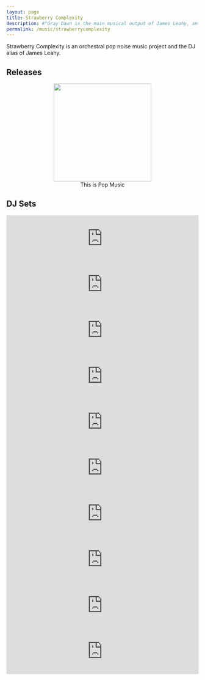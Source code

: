 ```yaml
---
layout: page
title: Strawberry Complexity
description: #"Gray Dawn is the main musical output of James Leahy, an Irish-born, Berlin-based multimedia artist, performer and composer."
permalink: /music/strawberrycomplexity
---
```


Strawberry Complexity is an orchestral pop noise music project and the DJ alias of James Leahy.

## Releases

<p align="center"><a href="this-is-pop-music.html"><img src="https://f4.bcbits.com/img/a2144420344_16.jpg" width="256px" height="256px"></a><br>
This is Pop Music</p>

<h2>DJ Sets</h2>

<iframe width="100%" height="120" src="https://www.mixcloud.com/widget/iframe/?hide_cover=1&feed=%2Fstrawberrycomplexity%2F16-03-03-electro%2F" frameborder="0" ></iframe>

<iframe width="100%" height="120" src="https://www.mixcloud.com/widget/iframe/?hide_cover=1&feed=%2Fstrawberrycomplexity%2Ftechstep-1995-1999%2F" frameborder="0" ></iframe>

<iframe width="100%" height="120" src="https://www.mixcloud.com/widget/iframe/?hide_cover=1&feed=%2Fstrawberrycomplexity%2F15-07-09-post-dubstepfuture-garage%2F" frameborder="0" ></iframe>

<iframe width="100%" height="120" src="https://www.mixcloud.com/widget/iframe/?hide_cover=1&feed=%2Fstrawberrycomplexity%2F15-03-29%2F" frameborder="0" ></iframe>

<iframe width="100%" height="120" src="https://www.mixcloud.com/widget/iframe/?hide_cover=1&feed=%2Fstrawberrycomplexity%2F14-08-27%2F" frameborder="0" ></iframe>

<iframe width="100%" height="120" src="https://www.mixcloud.com/widget/iframe/?hide_cover=1&feed=%2Fstrawberrycomplexity%2F14-08-27%2F" frameborder="0" ></iframe>

<iframe width="100%" height="120" src="https://www.mixcloud.com/widget/iframe/?hide_cover=1&feed=%2Fstrawberrycomplexity%2F14-04-21%2F" frameborder="0" ></iframe>

<iframe width="100%" height="120" src="https://www.mixcloud.com/widget/iframe/?hide_cover=1&feed=%2Fstrawberrycomplexity%2F13-10-06%2F" frameborder="0" ></iframe>

<iframe width="100%" height="120" src="https://www.mixcloud.com/widget/iframe/?hide_cover=1&feed=%2Fstrawberrycomplexity%2F13-10-01%2F" frameborder="0" ></iframe>

<iframe width="100%" height="120" src="https://www.mixcloud.com/widget/iframe/?hide_cover=1&feed=%2Fstrawberrycomplexity%2F13-03-02%2F" frameborder="0" ></iframe>
